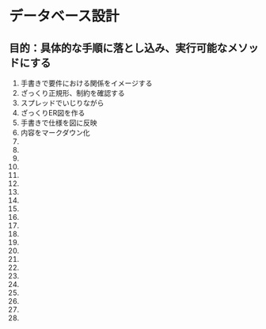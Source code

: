 # データベース設計

## 目的：具体的な手順に落とし込み、実行可能なメソッドにする

<ol>

<li>手書きで要件における関係をイメージする</li>
<li>ざっくり正規形、制約を確認する</li>
<li>スプレッドでいじりながら</li>
<li>ざっくりER図を作る</li>
<li>手書きで仕様を図に反映</li>
<li>内容をマークダウン化</li>
<li></li>
<li></li>
<li></li>
<li></li>
<li></li>
<li></li>
<li></li>
<li></li>
<li></li>
<li></li>
<li></li>
<li></li>
<li></li>
<li></li>
<li></li>
<li></li>
<li></li>
<li></li>
<li></li>
<li></li>
<li></li>
<li></li>

</ol>